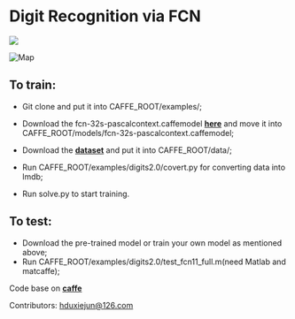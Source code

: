 


# Digit Recognition via FCN

![](http://i.imgur.com/PLQqyzn.jpg)

![Map](http://i.imgur.com/1wBU1E5.png)


## To train:
- Git clone and put it into CAFFE_ROOT/examples/;
- Download the fcn-32s-pascalcontext.caffemodel [**here**](http://pan.baidu.com/s/1o80M1R0 "fcn32s-pascalcontext.caffemodel") and move it into CAFFE_ROOT/models/fcn-32s-pascalcontext.caffemodel;

- Download the **[dataset](http://pan.baidu.com/s/1mhMUYk4 "dataset")** and put it into CAFFE_ROOT/data/;
- Run CAFFE_ROOT/examples/digits2.0/covert.py for converting data into lmdb;
- Run solve.py to start training.


## To test:
- Download the pre-trained model or train your own model as mentioned above;
- Run CAFFE_ROOT/examples/digits2.0/test_fcn11_full.m(need Matlab and matcaffe);


Code base on **[caffe](http://caffe.berkeleyvision.org/ "Caffe")**

Contributors:
hduxiejun@126.com

